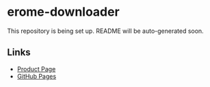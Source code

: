 # erome-downloader

This repository is being set up. README will be auto-generated soon.

## Links
- [Product Page](https://serp.ly/erome-downloader)
- [GitHub Pages](https://serpapps.github.io/erome-downloader)
